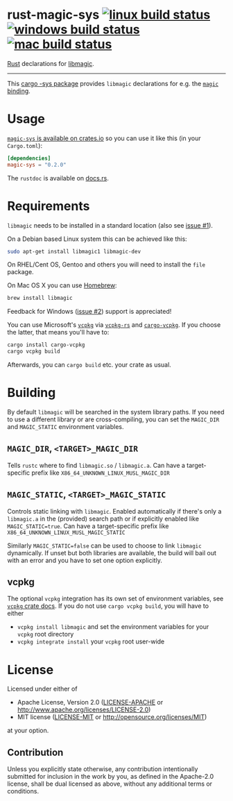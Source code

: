 rust-magic-sys [![linux build status](https://github.com/robo9k/rust-magic-sys/actions/workflows/linux.yml/badge.svg)](https://github.com/robo9k/rust-magic-sys/actions/workflows/linux.yml) [![windows build status](https://github.com/robo9k/rust-magic-sys/actions/workflows/windows.yml/badge.svg)](https://github.com/robo9k/rust-magic-sys/actions/workflows/windows.yml) [![mac build status](https://github.com/robo9k/rust-magic-sys/actions/workflows/mac.yml/badge.svg)](https://github.com/robo9k/rust-magic-sys/actions/workflows/mac.yml)
==============

[Rust](http://www.rust-lang.org/) declarations for [libmagic](http://darwinsys.com/file/).

---

This [cargo -sys package](http://doc.crates.io/build-script.html#*-sys-packages) provides `libmagic` declarations for e.g. the [`magic` binding](https://github.com/robo9k/rust-magic).


# Usage

[`magic-sys` is available on crates.io](https://crates.io/crates/magic-sys) so you can use it like this (in your `Cargo.toml`):

```toml
[dependencies]
magic-sys = "0.2.0"
```

The `rustdoc` is available on [docs.rs](https://docs.rs/magic-sys).

# Requirements

`libmagic` needs to be installed in a standard location (also see [issue #1](https://github.com/robo9k/rust-magic-sys/issues/1)).

On a Debian based Linux system this can be achieved like this:
```sh
sudo apt-get install libmagic1 libmagic-dev
```

On RHEL/Cent OS, Gentoo and others you will need to install the `file` package.


On Mac OS X you can use [Homebrew](http://brew.sh/):
```sh
brew install libmagic
```

Feedback for Windows ([issue #2](https://github.com/robo9k/rust-magic-sys/issues/2)) support is appreciated!

You can use Microsoft's [`vcpkg`](https://vcpkg.io) via [`vcpkg-rs`](https://docs.rs/vcpkg) and [`cargo-vcpkg`](https://crates.io/crates/cargo-vcpkg).
If you choose the latter, that means you'll have to:
```sh
cargo install cargo-vcpkg
cargo vcpkg build
```
Afterwards, you can `cargo build` etc. your crate as usual.

# Building

By default `libmagic` will be searched in the system library paths. If you need to use a different library or are cross-compiling, you can set the `MAGIC_DIR` and `MAGIC_STATIC` environment variables.

## `MAGIC_DIR`, `<TARGET>_MAGIC_DIR`
Tells `rustc` where to find `libmagic.so` / `libmagic.a`. Can have a target-specific prefix like `X86_64_UNKNOWN_LINUX_MUSL_MAGIC_DIR`

## `MAGIC_STATIC`, `<TARGET>_MAGIC_STATIC`
Controls static linking with `libmagic`. Enabled automatically if there's only a `libmagic.a` in the (provided) search path or if explicitly enabled like `MAGIC_STATIC=true`. Can have a target-specific prefix like `X86_64_UNKNOWN_LINUX_MUSL_MAGIC_STATIC`

Similarly `MAGIC_STATIC=false` can be used to choose to link `libmagic` dynamically.
If unset but both libraries are available, the build will bail out with an error and you have to set one option explicitly.

## vcpkg
The optional `vcpkg` integration has its own set of environment variables, see [`vcpkg` crate docs](https://docs.rs/vcpkg/#environment-variables).
If you do not use `cargo vcpkg build`, you will have to either
* `vcpkg install libmagic` and set the environment variables for your `vcpkg` root directory
* `vcpkg integrate install` your `vcpkg` root user-wide

# License

Licensed under either of
 * Apache License, Version 2.0 ([LICENSE-APACHE](LICENSE-APACHE) or http://www.apache.org/licenses/LICENSE-2.0)
 * MIT license ([LICENSE-MIT](LICENSE-MIT) or http://opensource.org/licenses/MIT)

at your option.

## Contribution

Unless you explicitly state otherwise, any contribution intentionally submitted
for inclusion in the work by you, as defined in the Apache-2.0 license, shall be dual licensed as above, without any
additional terms or conditions.
